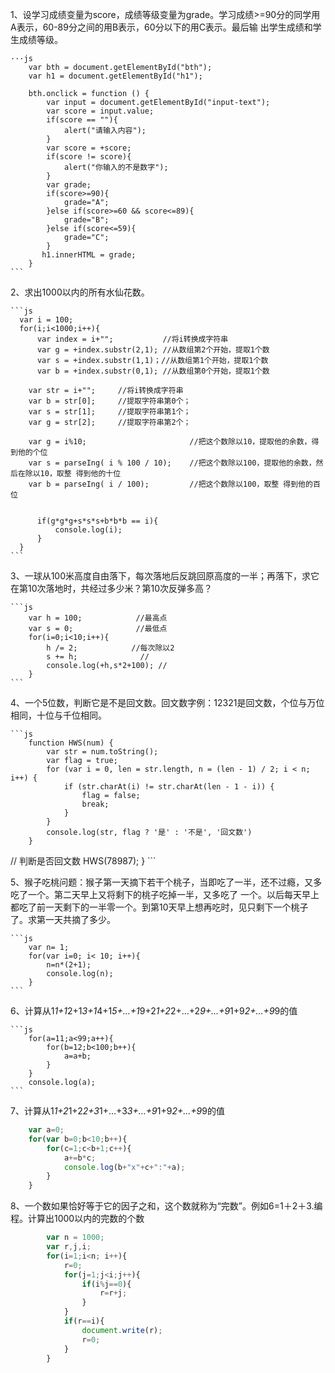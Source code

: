 1、设学习成绩变量为score，成绩等级变量为grade。学习成绩>=90分的同学用A表示，60-89分之间的用B表示，60分以下的用C表示。最后输 出学生成绩和学生成绩等级。

    ···js
        var bth = document.getElementById("bth");
        var h1 = document.getElementById("h1");

        bth.onclick = function () {
            var input = document.getElementById("input-text");
            var score = input.value;
            if(score == ""){
                alert("请输入内容");
            }
            var score = +score;
            if(score != score){
                alert("你输入的不是数字");
            }
            var grade;
            if(score>=90){
                grade="A";
            }else if(score>=60 && score<=89){
                grade="B";
            }else if(score<=59){
                grade="C";
            }
           h1.innerHTML = grade;
        }
    ```

2、求出1000以内的所有水仙花数。

    ```js
      var i = 100;
      for(i;i<1000;i++){
          var index = i+"";           //将i转换成字符串
          var g = +index.substr(2,1); //从数组第2个开始，提取1个数
          var s = +index.substr(1,1)；//从数组第1个开始，提取1个数
          var b = +index.substr(0,1); //从数组第0个开始，提取1个数

        var str = i+"";     //将i转换成字符串
        var b = str[0];     //提取字符串第0个；
        var s = str[1];     //提取字符串第1个；
        var g = str[2];     //提取字符串第2个；

        var g = i%10;                       //把这个数除以10，提取他的余数，得到他的个位
        var s = parseIng( i % 100 / 10);    //把这个数除以100，提取他的余数，然后在除以10，取整 得到他的十位
        var b = parseIng( i / 100);         //把这个数除以100，取整 得到他的百位


          if(g*g*g+s*s*s+b*b*b == i){
              console.log(i);
          }
      }
    ```

3、一球从100米高度自由落下，每次落地后反跳回原高度的一半；再落下，求它在第10次落地时，共经过多少米？第10次反弹多高？

    ```js
        var h = 100;            //最高点
        var s = 0;              //最低点
        for(i=0;i<10;i++){      
            h /= 2;            //每次除以2
            s += h;              //
            console.log(+h,s*2+100); //
        }
    ```

4、一个5位数，判断它是不是回文数。回文数字例：12321是回文数，个位与万位相同，十位与千位相同。

    ```js
        function HWS(num) {
            var str = num.toString();
            var flag = true;
            for (var i = 0, len = str.length, n = (len - 1) / 2; i < n; i++) {
                if (str.charAt(i) != str.charAt(len - 1 - i)) {
                    flag = false;
                    break;
                }
            }
            console.log(str, flag ? '是' : '不是', '回文数')
        }
// 判断是否回文数
            HWS(78987);
     }
    ```

5、猴子吃桃问题：猴子第一天摘下若干个桃子，当即吃了一半，还不过瘾，又多吃了一个。第二天早上又将剩下的桃子吃掉一半，又多吃了 一个。以后每天早上都吃了前一天剩下的一半零一个。到第10天早上想再吃时，见只剩下一个桃子了。求第一天共摘了多少。

    ```js
        var n= 1;
        for(var i=0; i< 10; i++){
            n=n*(2+1);
            console.log(n);
        }
    ```

6、计算从1*1+1*2+1*3+1*4+1*5+…+1*9+2*1+2*2+…+2*9+…+9*1+9*2+…+9*9的值

    ```js
        for(a=11;a<99;a++){
            for(b=12;b<100;b++){
                a=a+b;
            }
        }
        console.log(a);
    ```

7、计算从1*1+2*1+2*2+3*1+…+3*3+…+9*1+9*2+…+9*9的值

```js
    var a=0;
    for(var b=0;b<10;b++){
        for(c=1;c<b+1;c++){
            a+=b*c;
            console.log(b+"x"+c+":"+a);
        }
    }
```

8、一个数如果恰好等于它的因子之和，这个数就称为“完数”。例如6=1＋2＋3.编程。计算出1000以内的完数的个数

```js
        var n = 1000;
        var r,j,i;
        for(i=1;i<n; i++){
            r=0;
            for(j=1;j<i;j++){
                if(i%j==0){
                    r=r+j;
                }
            }
            if(r==i){
                document.write(r);
                r=0;
            }
        }
```
